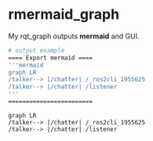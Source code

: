 # rmermaid_graph

My rqt_graph outputs **mermaid** and GUI.


```bash
# output example
==== Export mermaid ====
'''mermaid
graph LR
/talker--> |/chatter| /_ros2cli_1955625
/talker--> |/chatter| /listener
'''
========================

```

```mermaid
graph LR
/talker--> |/chatter| /_ros2cli_1955625
/talker--> |/chatter| /listener
```